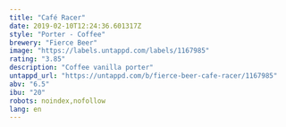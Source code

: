 ```yaml
---
title: "Café Racer"
date: 2019-02-10T12:24:36.601317Z
style: "Porter - Coffee"
brewery: "Fierce Beer"
image: "https://labels.untappd.com/labels/1167985"
rating: "3.85"
description: "Coffee vanilla porter"
untappd_url: "https://untappd.com/b/fierce-beer-cafe-racer/1167985"
abv: "6.5"
ibu: "20"
robots: noindex,nofollow
lang: en
---
```


